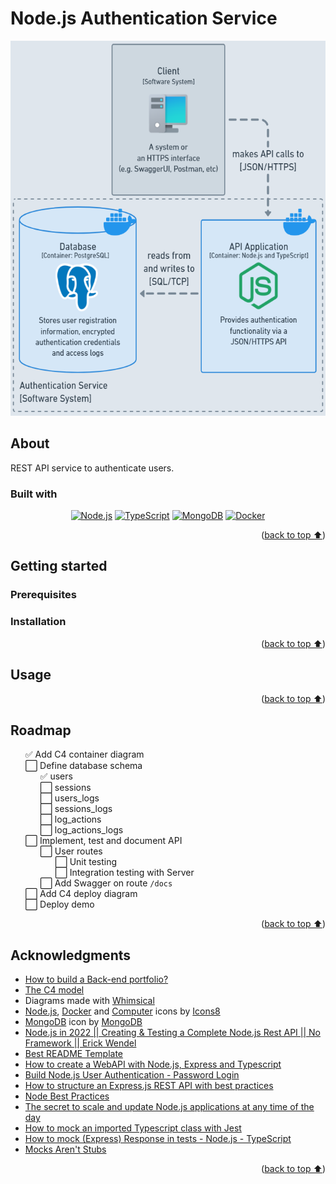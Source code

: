 # Node.js Authentication Service

<div align="center">
  <img src="_docs/diagrams/container.png" height="600"
  alt="C4 Container Diagram">
</div>

## About

REST API service to authenticate users.

### Built with

<div align="center">

[![Node.js][nodejs-badge]][nodejs-url]
[![TypeScript][typescript-badge]][typescript-url]
[![MongoDB][mongodb-badge]][mongodb-url]
[![Docker][docker-badge]][docker-url]

</div>
<p align="right">(<a href="#nodejs-authentication-service">back to top ⬆️</a>)</p>

## Getting started

### Prerequisites

### Installation

<p align="right">(<a href="#nodejs-authentication-service">back to top ⬆️</a>)</p>

## Usage

<p align="right">(<a href="#nodejs-authentication-service">back to top ⬆️</a>)</p>

## Roadmap

<ul type="none">
  <li>✅ Add C4 container diagram</li>
  <li>⬜ Define database schema
    <ul type="none">
      <li>✅ users</li>
      <li>⬜ sessions</li>
      <li>⬜ users_logs</li>
      <li>⬜ sessions_logs</li>
      <li>⬜ log_actions</li>
      <li>⬜ log_actions_logs</li>
    </ul>
  </li>
  <li>⬜ Implement, test and document API
    <ul type="none">
      <li>⬜ User routes
        <ul type="none">
          <li>⬜ Unit testing</li>
          <li>⬜ Integration testing with Server</li>
        </ul>
      </li>
      <li>⬜ Add Swagger on route <code>/docs</code></li>
    </ul>
  </li>
  <li>⬜ Add C4 deploy diagram</li>
  <li>⬜ Deploy demo</li>
</ul>

<p align="right">(<a href="#nodejs-authentication-service">back to top ⬆️</a>)</p>

## Acknowledgments

- [How to build a Back-end portfolio?]
- [The C4 model]
- Diagrams made with [Whimsical]
- [Node.js][icons8-nodejs], [Docker][icons8-docker] and [Computer][icons8-computer] icons by [Icons8]
- [MongoDB][mongodb-press-kit] icon by [MongoDB][mongodb-url]
- [Node.js in 2022 || Creating & Testing a Complete Node.js Rest API || No Framework || Erick Wendel][erick-wendel-1]
- [Best README Template]
- [How to create a WebAPI with Node.js, Express and Typescript][luiz-tools-1]
- [Build Node.js User Authentication - Password Login][web-dev-simplified-1]
- [How to structure an Express.js REST API with best practices][treblle-1]
- [Node Best Practices][goldbergyoni-1]
- [The secret to scale and update Node.js applications at any time of the day][erick-wendel-2]
- [How to mock an imported Typescript class with Jest][abou-kone-1]
- [How to mock (Express) Response in tests - Node.js - TypeScript][coding-like-david-1]
- [Mocks Aren't Stubs][martin-fowler-1]

<p align="right">(<a href="#nodejs-authentication-service">back to top ⬆️</a>)</p>

<!-- Markdown links and images -->

[nodejs-badge]: https://img.shields.io/badge/Node.js-3C873A?style=for-the-badge&logo=node.js&logoColor=white
[nodejs-url]: https://nodejs.org/en
[typescript-badge]: https://img.shields.io/badge/TypeScript-358EF1?style=for-the-badge&logo=typescript&logoColor=white
[typescript-url]: https://www.typescriptlang.org/
[mongodb-badge]: https://img.shields.io/badge/MongoDB-001e2b?style=for-the-badge&logo=mongodb&logoColor=00ed64
[mongodb-url]: https://www.mongodb.com/
[docker-badge]: https://img.shields.io/badge/Docker-0db7ed?style=for-the-badge&logo=docker&logoColor=white
[docker-url]: https://www.docker.com/
[How to build a Back-end portfolio?]: https://www.youtube.com/watch?v=sTUbOGf9V1U
[The C4 model]: https://c4model.com/
[Whimsical]: https://whimsical.com/
[icons8-nodejs]: https://icons8.com/icon/hsPbhkOH4FMe/node-js
[icons8-docker]: https://icons8.com/icon/cdYUlRaag9G9/docker
[icons8-computer]: https://icons8.com/icon/Qh2tCGOAtV52/workstation
[mongodb-press-kit]: https://brandfolder.com/mongodb/press-kit
[Icons8]: https://icons8.com
[erick-wendel-1]: https://www.youtube.com/watch?v=xR4D2bp8_S0
[erick-wendel-2]: https://www.youtube.com/watch?v=ge31HzWk5T8
[Best README Template]: https://github.com/othneildrew/Best-README-Template
[luiz-tools-1]: https://www.luiztools.com.br/post/como-criar-uma-webapi-com-node-js-express-e-typescript/
[web-dev-simplified-1]: https://www.youtube.com/watch?v=Ud5xKCYQTjM
[treblle-1]: https://blog.treblle.com/egergr/
[goldbergyoni-1]: https://github.com/goldbergyoni/nodebestpractices
[abou-kone-1]: https://dev.to/codedivoire/how-to-mock-an-imported-typescript-class-with-jest-2g7j
[coding-like-david-1]: https://www.youtube.com/watch?v=hC1q576vRNA
[martin-fowler-1]: https://martinfowler.com/articles/mocksArentStubs.html
